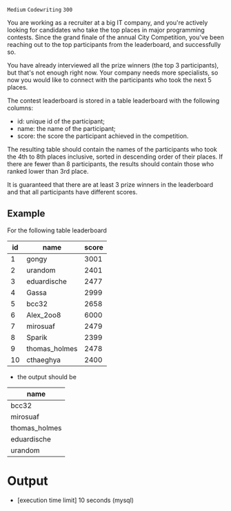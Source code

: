`Medium`	`Codewriting` 	`300`

You are working as a recruiter at a big IT company, and you're actively looking for candidates who take the top places in major programming contests. Since the grand finale of the annual City Competition, you've been reaching out to the top participants from the leaderboard, and successfully so.

You have already interviewed all the prize winners (the top 3 participants), but that's not enough right now. Your company needs more specialists, so now you would like to connect with the participants who took the next 5 places.

The contest leaderboard is stored in a table leaderboard with the following columns:

- id: unique id of the participant;
- name: the name of the participant;
- score: the score the participant achieved in the competition.

The resulting table should contain the names of the participants who took the 4th to 8th places inclusive, sorted in descending order of their places. If there are fewer than 8 participants, the results should contain those who ranked lower than 3rd place.

It is guaranteed that there are at least 3 prize winners in the leaderboard and that all participants have different scores.

## Example

For the following table leaderboard

| id  | name          | score |
|-----|---------------|-------|
| 1	  | gongy         | 3001  |
| 2   | urandom       | 2401  |
| 3   | eduardische   | 2477  |
| 4   | Gassa         | 2999  |
| 5   | bcc32         | 2658  |
| 6   | Alex_2oo8     | 6000  |
| 7   | mirosuaf      | 2479  |
| 8   | Sparik        | 2399  |
| 9	  | thomas_holmes | 2478  |
| 10  | 	cthaeghya    | 2400  |

- the output should be

| name          |
|---------------|
| bcc32         |
| mirosuaf      |
| thomas_holmes |
| eduardische   |
| urandom       |

# Output
- [execution time limit] 10 seconds (mysql)

